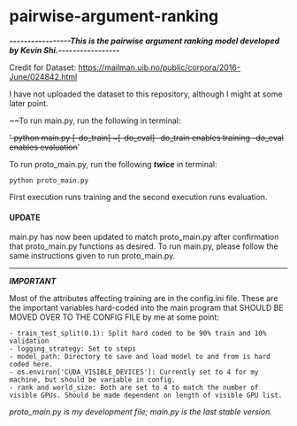 # pairwise-argument-ranking

***-----------------This is the pairwise argument ranking model developed by Kevin Shi.-----------------***


Credit for Dataset: https://mailman.uib.no/public/corpora/2016-June/024842.html

I have not uploaded the dataset to this repository, although I might at some later point.


~~To run main.py, run the following in terminal:

~~'	python main.py [-do_train] ~[-do_eval]
	-do_train enables training
	-do_eval enables evaluation~~'
	
To run proto_main.py, run the following ***twice*** in terminal:

	python proto_main.py
	
First execution runs training and the second execution runs evaluation.

#### UPDATE

main.py has now been updated to match proto_main.py after confirmation that proto_main.py functions as desired. To run main.py, please follow the same instructions given to run proto_main.py.

---------------------------------------------------------------------------------------------------------------

***IMPORTANT***

Most of the attributes affecting training are in the config.ini file. These are the important variables hard-coded into the main program that SHOULD BE MOVED OVER TO THE CONFIG FILE by me at some point:

	- train_test_split(0.1): Split hard coded to be 90% train and 10% validation
	- logging_strategy: Set to steps
	- model_path: Directory to save and load model to and from is hard coded here.
	- os.environ['CUDA_VISIBLE_DEVICES']: Currently set to 4 for my machine, but should be variable in config.
	- rank and world_size: Both are set to 4 to match the number of visible GPUs. Should be made dependent on length of visible GPU list.
	
*proto_main.py is my development file; main.py is the last stable version.*
